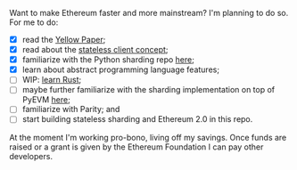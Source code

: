 Want to make Ethereum faster and more mainstream? I'm planning to do so. For me to do:
- [x] read the [Yellow Paper](https://ethereum.github.io/yellowpaper/paper.pdf);
- [x] read about the [stateless client concept](https://ethresear.ch/t/the-stateless-client-concept/172);
- [x] familiarize with the Python sharding repo [here](https://github.com/ethereum/sharding/tree/develop/sharding);
- [x] learn about abstract programming language features;
- [ ] WIP: [learn Rust](https://doc.rust-lang.org/book/second-edition);
- [ ] maybe further familiarize with the sharding implementation on top of PyEVM [here](https://github.com/ethereum/py-evm/tree/sharding);
- [ ] familiarize with Parity; and
- [ ] start building stateless sharding and Ethereum 2.0 in this repo.

At the moment I'm working pro-bono, living off my savings. Once funds are raised or a grant is given by the Ethereum Foundation I can pay other developers.
